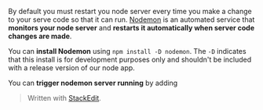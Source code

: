 
By default you must restart you node server every time you make a change to your serve code so that it can run. [Nodemon][nm] is an automated service that **monitors your node server** and **restarts it automatically when server code changes are made**. 

You can **install Nodemon** using `npm install -D nodemon`. The `-D` indicates that this install is for development purposes only and shouldn't be included with a release version of our node app.

You can **trigger nodemon server running** by adding

[nm]: https://www.npmjs.com/package/nodemon

> Written with [StackEdit](https://stackedit.io/).
<!--stackedit_data:
eyJoaXN0b3J5IjpbMzkyMzMzNTQ5LC0xNTM4NTU4OTBdfQ==
-->